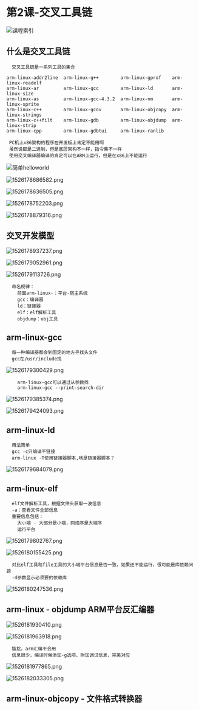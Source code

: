 # 第2课-交叉工具链

![课程索引](image/课程索引.png)

## 什么是交叉工具链

      交叉工具链是一系列工具的集合
```
arm-linux-addr2line  arm-linux-g++        arm-linux-gprof    arm-linux-readelf
arm-linux-ar         arm-linux-gcc        arm-linux-ld       arm-linux-size
arm-linux-as         arm-linux-gcc-4.3.2  arm-linux-nm       arm-linux-sprite
arm-linux-c++        arm-linux-gcov       arm-linux-objcopy  arm-linux-strings
arm-linux-c++filt    arm-linux-gdb        arm-linux-objdump  arm-linux-strip
arm-linux-cpp        arm-linux-gdbtui     arm-linux-ranlib
```
     PC机上x86架构的程序在开发板上肯定不能用啊
     虽然说都是二进制，但是底层架构不一样，指令集不一样
     使用交叉编译器编译的肯定可以在ARM上运行，但是在x86上不能运行

![简单helloworld](image/简单helloworld.png)

![1526178686582.png](image/1526178686582.png)

![1526178636505.png](image/1526178636505.png)

![1526178752203.png](image/1526178752203.png)

![1526178879316.png](image/1526178879316.png)

## 交叉开发模型

![1526178937237.png](image/1526178937237.png)


![1526179052961.png](image/1526179052961.png)

![1526179113726.png](image/1526179113726.png)

      命名规律：
        前面arm-linux-：平台-宿主系统
        gcc：编译器
        ld：链接器
        elf：elf解析工具
        objdump：obj工具

## arm-linux-gcc

      每一种编译器都会到固定的地方寻找头文件
      gcc在/usr/include找


![1526179300429.png](image/1526179300429.png)

        arm-linux-gcc可以通过从参数找
        arm-linux-gcc --print-search-dir

![1526179385374.png](image/1526179385374.png)

![1526179424093.png](image/1526179424093.png)

## arm-linux-ld

      用法简单
      gcc -c只编译不链接
      arm-linux -T使用链接器脚本,啥是链接器脚本？

![1526179684079.png](image/1526179684079.png)

## arm-linux-elf

      elf文件解析工具，根据文件头获取一波信息
      -a：查看文件全部信息
      重要信息包括：
        大小端 - 大部分是小端，网络序是大端序
        运行平台

![1526179802767.png](image/1526179802767.png)


![1526180155425.png](image/1526180155425.png)

      对比elf工具和file工具的大小端平台信息是否一致，如果还不能运行，很可能是库依赖问题
      -d参数显示必须要的依赖库

![1526180247536.png](image/1526180247536.png)

## arm-linux - objdump ARM平台反汇编器


![1526181930410.png](image/1526181930410.png)


![1526181963918.png](image/1526181963918.png)

      尴尬。arm汇编不会用
      信息很少，编译时候添加-g选项，附加调试信息，完美对应

![1526181977865.png](image/1526181977865.png)

![1526182033305.png](image/1526182033305.png)


## arm-linux-objcopy - 文件格式转换器
